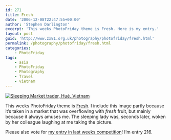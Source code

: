 ```yaml
---
id: 271
title: Fresh
date: '2006-12-08T22:47:55+00:00'
author: 'Stephen Darlington'
excerpt: 'This weeks PhotoFriday theme is Fresh. Here is my entry.'
layout: post
guid: 'http://www.zx81.org.uk/photography/photofriday/fresh.html'
permalink: /photography/photofriday/fresh.html
categories:
    - PhotoFriday
tags:
    - asia
    - PhotoFriday
    - Photography
    - Travel
    - vietnam
---
```


[![Sleeping Market trader, Hué, Vietnam](https://i0.wp.com/farm3.staticflickr.com/2851/10817462696_4dd2c6c807.jpg?resize=333%2C500)](http://www.flickr.com/photos/stephendarlington/10817462696/ "Sleeping Market trader, Hué, Vietnam by stephendarlington, on Flickr")

This weeks PhotoFriday theme is [Fresh](http://www.photofriday.com/archives/challenge/000621.php "PhotoFriday: Fresh"). I include this image partly because it’s taken in a market that was overflowing with *fresh* fruit, but mainly because it always amuses me. The sleeping lady was, seconds later, woken by her colleague laughing at me taking the picture.

Please also vote for [my entry in last weeks competition](http://www.photofriday.com/linkviewer.php?id=619 "My entry in PhotoFriday: Stillness")! I’m entry 216.